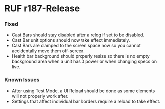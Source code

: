 # RUF r187-Release
### Fixed
* Cast Bars should stay disabled after a relog if set to be disabled.
* Cast Bar unit options should now take effect immediately.
* Cast Bars are clamped to the screen space now so you cannot accidentally move them off-screen.
* Health bar background should properly resize so there is no empty background area when a unit has 0 power or when changing specs on live.

### Known Issues
* After using Test Mode, a UI Reload should be done as some elements will not properly work after.
* Settings that affect individual bar borders require a reload to take effect.